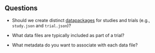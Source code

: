 ## Questions

* Should we create distinct [datapackages](http://data.okfn.org/doc/data-package) for studies and trials (e.g., `study.json` and `trial.json`)?

* What data files are typically included as part of a trial?

* What metadata do you want to associate with each data file?
